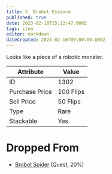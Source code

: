 ```yaml
---
title: S. Brobot Essence
published: true
date: 2023-02-18T15:12:47.000Z
tags: item
editor: markdown
dateCreated: 2023-02-16T00:00:00.000Z
---
```


Looks like a piece of a robotic monster.

|Attribute|Value|
|-|-|
|ID|1302|
|Purchase Price|100 Flips|
|Sell Price|50 Flips|
|Type|Rare|
|Stackable|Yes|


# Dropped From
 * [Brobot Spider](monsters/brobot-spider.md) (Quest, 20%)
